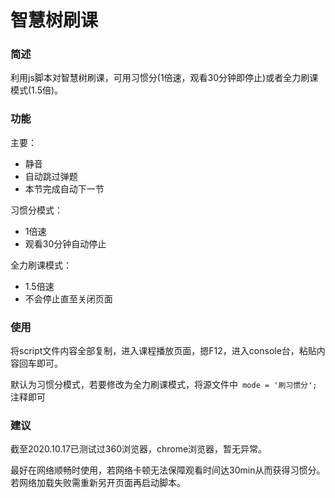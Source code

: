 # 智慧树刷课
### 简述

利用js脚本对智慧树刷课，可用习惯分(1倍速，观看30分钟即停止)或者全力刷课模式(1.5倍)。

### 功能

主要：

+ 静音
+ 自动跳过弹题
+ 本节完成自动下一节

习惯分模式：

+ 1倍速
+ 观看30分钟自动停止

全力刷课模式：

+ 1.5倍速
+ 不会停止直至关闭页面

### 使用

将script文件内容全部复制，进入课程播放页面，摁F12，进入console台，粘贴内容回车即可。

默认为习惯分模式，若要修改为全力刷课模式，将源文件中` mode = '刷习惯分';`注释即可

### 建议

截至2020.10.17已测试过360浏览器，chrome浏览器，暂无异常。

最好在网络顺畅时使用，若网络卡顿无法保障观看时间达30min从而获得习惯分。若网络加载失败需重新另开页面再启动脚本。